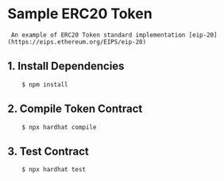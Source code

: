 # Sample ERC20 Token 
     An example of ERC20 Token standard implementation [eip-20](https://eips.ethereum.org/EIPS/eip-20)

## 1. Install Dependencies
```
    $ npm install
```

## 2. Compile Token Contract
```
    $ npx hardhat compile
```

## 3. Test Contract
```
    $ npx hardhat test
```
